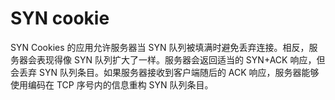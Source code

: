 # SYN cookie
SYN Cookies 的应用允许服务器当 SYN 队列被填满时避免丢弃连接。相反，服务器会表现得像 SYN 队列扩大了一样。服务器会返回适当的 SYN+ACK 响应，但会丢弃 SYN 队列条目。如果服务器接收到客户端随后的 ACK 响应，服务器能够使用编码在 TCP 序号内的信息重构 SYN 队列条目。